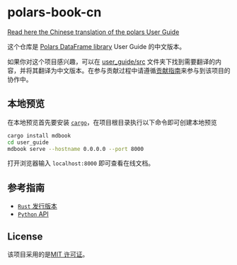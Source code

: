 # polars-book-cn

[Read here the Chinese translation of the polars User Guide](https://pola-rs.github.io/polars-book-cn/user-guide/index.html)

这个仓库是 [Polars DataFrame library](https://github.com/pola-rs/polars) User Guide 的中文版本。

如果你对这个项目感兴趣，可以在 [user_guide/src](./user_guide/src/) 文件夹下找到需要翻译的内容，并将其翻译为中文版本。在参与贡献过程中请遵循[贡献指南](./CONTRIBUTING.md)来参与到该项目的协作中。

## 本地预览

在本地预览首先要安装 [`cargo`](https://doc.rust-lang.org/cargo/getting-started/installation.html)，在项目根目录执行以下命令即可创建本地预览
```bash
cargo install mdbook
cd user_guide
mdbook serve --hostname 0.0.0.0 --port 8000
```
打开浏览器输入 `localhost:8000` 即可查看在线文档。

## 参考指南

- [`Rust` 发行版本](https://docs.rs/polars/latest/polars/)
- [`Python` API](https://pola-rs.github.io/polars/py-polars/html/reference/)

## License

该项目采用的是[MIT 许可证](http://choosealicense.com/licenses/mit/)。
